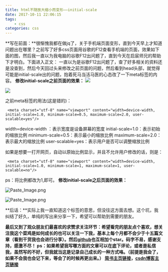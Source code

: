 ```yaml
---
title: html不随放大缩小而变形——initial-scale
date: 2017-10-11 22:06:15
tags:
    - css
categories: css
---
```

**写在前面：**很惭愧我都在做jq了，关于手机端页面变形，直到今天早上才知道问题出在哪里？之前写了好多css页面用谷歌的F12查看手机端的页面，效果如下面的图，然后我一直以为我电脑的谷歌F12出问题了，直到今天在启宸师兄的帮助下才明白。下面进入正文：
一直以为是谷歌F12出问题了，查了好多相关的资料还是没查到，然后今天回过头来修改之前页面的问题，然后看到head头部，就觉得可能是initial-scale出的问题，抱着死马当活马医的心态改了一下meta标签的内容。
**修改initial-scale之前页面的效果：**
![](http://upload-images.jianshu.io/upload_images/5245297-719c2938ed166144.png?imageMogr2/auto-orient/strip%7CimageView2/2/w/1240)

![](http://upload-images.jianshu.io/upload_images/5245297-d582801f57231a4a.png?imageMogr2/auto-orient/strip%7CimageView2/2/w/1240)

之前meta标签的用法(这是错的)：
````
 <meta charset="utf-8" name="viewport" content="width=device-width, initial-scale=1.0, minimum-scale=0.5, maximum-scale=2.0, user-scalable=yes"/>
````
width=device-width ：表示宽度是设备屏幕的宽度
initial-scale=1.0：表示初始的缩放比例
minimum-scale=0.5：表示最小的缩放比例
maximum-scale=2.0：表示最大的缩放比例
user-scalable=yes：表示用户是否可以调整缩放比例

如果是想要一打开网页，自动以原始比例显示，并且不允许用户修改的话，则是：
````
 <meta charset="utf-8" name="viewport" content="width=device-width, initial-scale=1.0, minimum-scale=1, maximum-scale=1, user-scalable=no"/>
````
ps：将比例都改为1,即可。
**修改initial-scale之后页面的效果：**

![Paste_Image.png](http://upload-images.jianshu.io/upload_images/5245297-73c38ed791c2368b.png?imageMogr2/auto-orient/strip%7CimageView2/2/w/1240)


![Paste_Image.png](http://upload-images.jianshu.io/upload_images/5245297-9696fc7bed13a8b3.png?imageMogr2/auto-orient/strip%7CimageView2/2/w/1240)

**后话：**实际上我一直知道这个标签的意思，但没往这方面去想。这个坑，我纠结了好久，单纯的写出来分享一下，希望可以帮助到需要的朋友。

**最后又到了观众朋友们最喜欢的求赞求关注环节：**希望看完的朋友点个喜欢，想关注我这个菜鸡是如何成长的也可以关注一下我，基本上每个月都不会少于十五篇文章（看到干货我也会进行分享）。然后[github](https://github.com/OBKoro1?tab=following)也互相加个star。码字不易，感谢支持，感激不尽！
**ps**：如果希望我写哪方面的文章可以在底下评论，或者是私信我，虽然写的不好，但我就当这是记录自己成长的一种方式咯。（前提是我会了，如果不会我也会记下来，等会了的时候再更出来。）
[简书主页链接](http://www.jianshu.com/u/8d1dd8c80f06)，**[csdn博客主页链接](http://blog.csdn.net/OBKoro1?skin=dark1)**